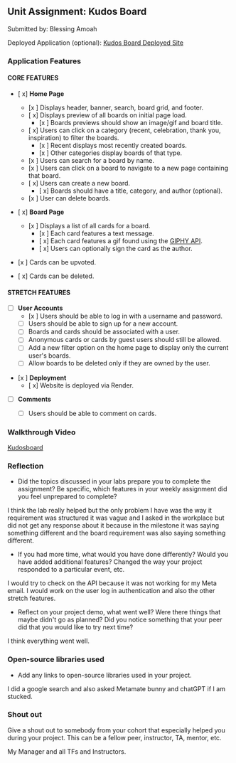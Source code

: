 ## Unit Assignment: Kudos Board

Submitted by: Blessing Amoah

Deployed Application (optional): [Kudos Board Deployed Site](https://frontend-srx7.onrender.com)

### Application Features

#### CORE FEATURES

- [ x] **Home Page**
  - [x ] Displays header, banner, search, board grid, and footer.
  - [ x] Displays preview of all boards on initial page load.
    - [x ] Boards previews should show an image/gif and board title.
  - [ x] Users can click on a category (recent, celebration, thank you, inspiration) to filter the boards.
    - [x ] Recent displays most recently created boards.
    - [x ] Other categories display boards of that type.
  - [x ] Users can search for a board by name.
  - [x ] Users can click on a board to navigate to a new page containing that board.
  - [ x] Users can create a new board.
    - [ x] Boards should have a title, category, and author (optional).
  - [x ] User can delete boards.

- [ x] **Board Page**
  - [x ] Displays a list of all cards for a board.
    -  [x ] Each card features a text message.
    -  [ x] Each card features a gif found using the [GIPHY API](https://developers.giphy.com/docs/api/).
    -  [ x] Users can optionally sign the card as the author.
-   [x ] Cards can be upvoted.
-   [ x] Cards can be deleted.


#### STRETCH FEATURES


- [ ] **User Accounts**
  - [x ] Users should be able to log in with a username and password.
  - [ ] Users should be able to sign up for a new account.
  - [ ]  Boards and cards should be associated with a user.
    - [ ]  Anonymous cards or cards by guest users should still be allowed.
  - [ ] Add a new filter option on the home page to display only the current user's boards.
  - [ ] Allow boards to be deleted only if they are owned by the user.
- [x ] **Deployment**
  - [ x] Website is deployed via Render.
- [ ] **Comments**
  - [ ] Users should be able to comment on cards.


### Walkthrough Video

[Kudosboard](https://www.loom.com/share/09e91f54c0994547ba313d4acff0b9c6?sid=81068ea7-09c6-42bc-93f5-f6e612cf2e81)

### Reflection

* Did the topics discussed in your labs prepare you to complete the assignment? Be specific, which features in your weekly assignment did you feel unprepared to complete?

I think the lab really helped but the only problem I have was the way it requirement was structured it was vague and I asked in the workplace but did not get any response about it because in the milestone it was saying something different and the board requirement was also saying something different.



* If you had more time, what would you have done differently? Would you have added additional features? Changed the way your project responded to a particular event, etc.

I would try to check on the API because it was not working for my Meta email. I would work on the user log in authentication and also the other stretch features.

* Reflect on your project demo, what went well? Were there things that maybe didn't go as planned? Did you notice something that your peer did that you would like to try next time?

I think everything went well.


### Open-source libraries used

- Add any links to open-source libraries used in your project.

I did a google search and also asked Metamate bunny and chatGPT if I am stucked.

### Shout out

Give a shout out to somebody from your cohort that especially helped you during your project. This can be a fellow peer, instructor, TA, mentor, etc.

My Manager and all TFs and Instructors.
